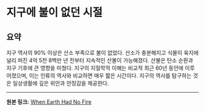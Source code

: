 # 지구에 불이 없던 시절

## 요약
지구 역사의 90% 이상은 산소 부족으로 불이 없었다.  산소가 충분해지고 식물이 육지에 널리 퍼진 4억 5천 8백만 년 전부터 지속적인 산불이 가능해졌다.  산불은 탄소 순환과 지구 기후에 큰 영향을 미쳤다.  지구의 지질학적 이해는 비교적 최근 60년 동안에 이루어졌으며, 이는 인류의 역사와 비교하면 매우 짧은 시간이다.  지구의 역사를 탐구하는 것은 일상생활에 깊은 위안과 안정감을 제공한다.

---

**원본 링크:** [When Earth Had No Fire](https://nautil.us/when-earth-had-no-fire-1224345/)
